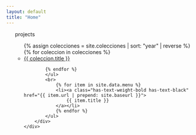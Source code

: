 ```yaml
---
layout: default
title: "Home"
---
```

<main>
	<div class="section">
		<div class="container">
			<ul>
			<p class="has-text-weight-bold">projects</p>
			<ul>
			{% assign colecciones = site.colecciones | sort: "year" | reverse %}
			{% for coleccion in colecciones %}
			<li><a class="project is-lowercase" href="{{ coleccion.url | prepend: site.baseurl }}">{{ coleccion.title }}</a></li>

			{% endfor %}
			</ul>
			<br>
      			{% for item in site.data.menu %}
      			<li><a class="has-text-weight-bold has-text-black" href="{{ item.url | prepend: site.baseurl }}">
             		{{ item.title }}
      			</a></li>
      			{% endfor %}
			</ul>
		</div>
	</div>
</main>

